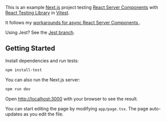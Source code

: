 This is an example [Next.js](https://nextjs.org/) project testing
[React Server Components](https://react.dev/blog/2020/12/21/data-fetching-with-react-server-components)
with [React Testing Library](https://testing-library.com/react) in [Vitest](https://vitest.dev/).

It follows my [workarounds for async React Server Components
](https://github.com/testing-library/react-testing-library/issues/1209#issuecomment-1569813305).

Using Jest? See the [Jest branch](https://github.com/nickmccurdy/rsc-testing/tree/jest).

## Getting Started

Install dependencies and run tests:

```bash
npm install-test
```

You can also run the Next.js server:

```bash
npm run dev
```

Open [http://localhost:3000](http://localhost:3000) with your browser to see the result.

You can start editing the page by modifying `app/page.tsx`. The page auto-updates as you edit the file.

